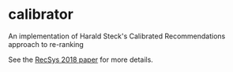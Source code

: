 # calibrator
An implementation of Harald Steck's Calibrated Recommendations approach to re-ranking

See the [RecSys 2018 paper](https://dl.acm.org/citation.cfm?id=3240372) for more details.
